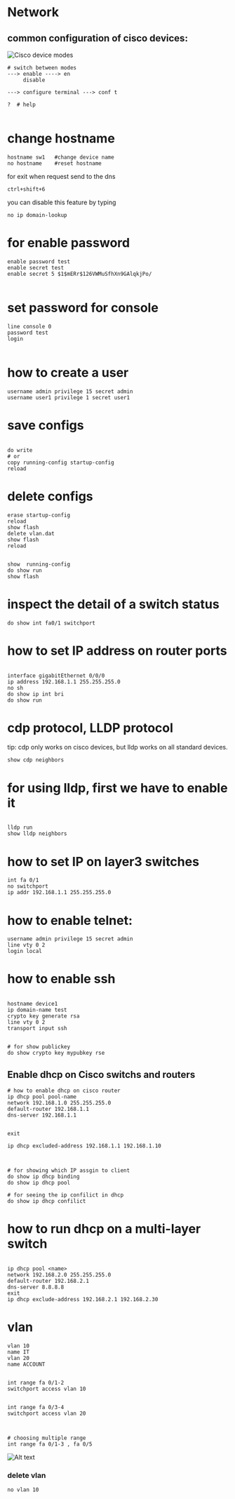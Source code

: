 # Network 


## common configuration of cisco devices:

![Cisco device modes](./image/1.png)
```
# switch between modes
---> enable ----> en
     disable

---> configure terminal ---> conf t

?  # help


```




# change hostname

```
hostname sw1   #change device name
no hostname    #reset hostname

```

 for exit when request send to the dns

```
ctrl+shift+6 

```

you can disable this feature by typing 

```
no ip domain-lookup

```

# for enable password 

```
enable password test
enable secret test
enable secret 5 $1$mERr$126VWMuSfhXn9GAlqkjPo/


```



# set password for console 
```
line console 0
password test
login


```


# how to create a user

```
username admin privilege 15 secret admin
username user1 privilege 1 secret user1

```





# save configs

```

do write
# or 
copy running-config startup-config
reload

```





# delete configs
```
erase startup-config
reload
show flash
delete vlan.dat
show flash
reload

```



```

show  running-config
do show run
show flash
```

# inspect the detail of a switch status
```
do show int fa0/1 switchport
```






# how to set IP address on router ports

```

interface gigabitEthernet 0/0/0
ip address 192.168.1.1 255.255.255.0
no sh
do show ip int bri
do show run

```




# cdp protocol, LLDP protocol
tip: cdp only works on cisco devices, but lldp works on all standard devices.


```
show cdp neighbors

```

# for using lldp, first we have to enable it
```

lldp run
show lldp neighbors

```



# how to set IP on layer3 switches
```
int fa 0/1
no switchport
ip addr 192.168.1.1 255.255.255.0

```



# how to enable telnet: 
```
username admin privilege 15 secret admin
line vty 0 2
login local

```


# how to enable ssh 
```

hostname device1
ip domain-name test
crypto key generate rsa
line vty 0 2
transport input ssh


# for show publickey
do show crypto key mypubkey rse
```




## Enable dhcp on Cisco switchs and routers 

```
# how to enable dhcp on cisco router
ip dhcp pool pool-name
network 192.168.1.0 255.255.255.0
default-router 192.168.1.1
dns-server 192.168.1.1


exit

ip dhcp excluded-address 192.168.1.1 192.168.1.10



# for showing which IP assgin to client
do show ip dhcp binding
do show ip dhcp pool

# for seeing the ip confilict in dhcp
do show ip dhcp confilict
```

# how to run dhcp on a multi-layer switch
```

ip dhcp pool <name>
network 192.168.2.0 255.255.255.0
default-router 192.168.2.1
dns-server 8.8.8.8
exit
ip dhcp exclude-address 192.168.2.1 192.168.2.30
```

# vlan

```
vlan 10
name IT
vlan 20
name ACCOUNT


int range fa 0/1-2
switchport access vlan 10


int range fa 0/3-4
switchport access vlan 20



# choosing multiple range
int range fa 0/1-3 , fa 0/5

```

![Alt text](./image/vlan.png)



### delete vlan

```
no vlan 10

```